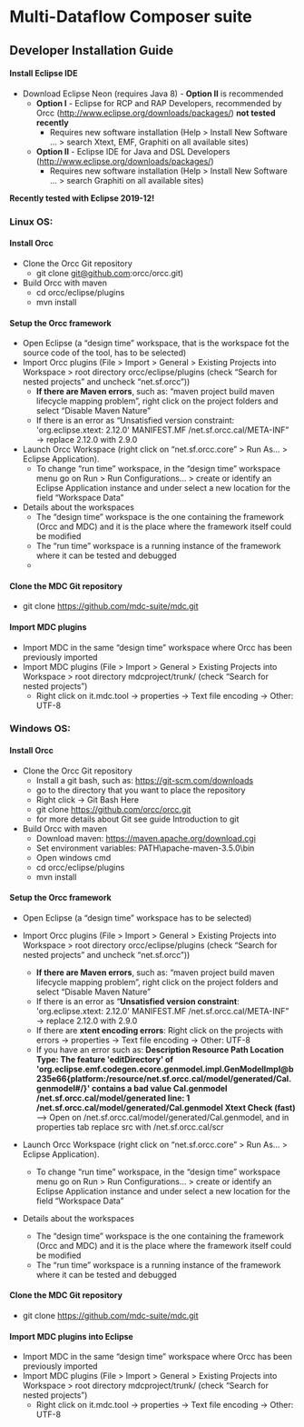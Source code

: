 # Multi-Dataflow Composer suite 
## Developer Installation Guide

#### Install Eclipse IDE 
* Download Eclipse Neon (requires Java 8) - **Option II** is recommended
    * **Option I** - Eclipse for RCP and RAP Developers, recommended by Orcc (http://www.eclipse.org/downloads/packages/) **not tested recently**
        * Requires new software installation (Help > Install New Software … > search Xtext, EMF, Graphiti on all available sites)
    * **Option II** - Eclipse IDE for Java and DSL Developers (http://www.eclipse.org/downloads/packages/)
        * Requires new software installation (Help > Install New Software … > search Graphiti on all available sites)
        
 **Recently tested with Eclipse 2019-12!**


### Linux OS:
#### Install Orcc
* Clone the Orcc Git repository 
    * git clone git@github.com:orcc/orcc.git)
* Build Orcc with maven
    * cd orcc/eclipse/plugins
    * mvn install

#### Setup the Orcc framework
* Open Eclipse (a “design time” workspace, that is the workspace fot the source code of the tool, has to be selected)
* Import Orcc plugins (File > Import > General > Existing Projects into Workspace > root directory orcc/eclipse/plugins (check “Search for nested projects” and uncheck “net.sf.orcc”))
    * **If there are Maven errors**, such as: “maven project build maven lifecycle mapping problem”, right click on the project folders and select “Disable Maven Nature”
    * If there is an error as “Unsatisfied version constraint: 'org.eclipse.xtext: 2.12.0'    MANIFEST.MF    /net.sf.orcc.cal/META-INF” → replace 2.12.0 with 2.9.0
* Launch Orcc Workspace (right click on “net.sf.orcc.core” > Run As… > Eclipse Application).
    * To change “run time” workspace, in the “design time” workspace menu go on Run > Run Configurations… > create or identify an Eclipse Application instance and under select a new location for the field “Workspace Data”
* Details about the workspaces
    * The “design time” workspace is the one containing the framework (Orcc and MDC) and it is the place where the framework itself could be modified
    * The “run time” workspace is a running instance of the framework where it can be tested and debugged
    * 
#### Clone the MDC Git repository
* git clone https://github.com/mdc-suite/mdc.git 

#### Import MDC plugins
* Import MDC in the same “design time” workspace where Orcc has been previously imported
* Import MDC plugins (File > Import > General > Existing Projects into Workspace > root directory mdcproject/trunk/ (check “Search for nested projects”)
    * Right click on it.mdc.tool → properties → Text file encoding → Other: UTF-8


### Windows OS:

#### Install Orcc 
* Clone the Orcc Git repository
    * Install a git bash, such as: https://git-scm.com/downloads 
    * go to the directory that you want to place the repository
    * Right click → Git Bash Here
    * git clone https://github.com/orcc/orcc.git
    * for more details about Git see guide Introduction to git
* Build Orcc with maven 
    * Download maven: https://maven.apache.org/download.cgi
    * Set environment variables: PATH\apache-maven-3.5.0\bin
    * Open windows cmd
    * cd orcc/eclipse/plugins
    * mvn install

#### Setup the Orcc framework

* Open Eclipse (a “design time” workspace has to be selected)
* Import Orcc plugins (File > Import > General > Existing Projects into Workspace > root directory orcc/eclipse/plugins (check “Search for nested projects” and uncheck “net.sf.orcc”))
   * **If there are Maven errors**, such as: “maven project build maven lifecycle mapping problem”, right click on the project folders and select “Disable Maven Nature”
   * If there is an error as “**Unsatisfied version constraint**: 'org.eclipse.xtext: 2.12.0'    MANIFEST.MF    /net.sf.orcc.cal/META-INF” → replace 2.12.0 with 2.9.0
   * If there are **xtent encoding errors**: Right click on the projects with errors → properties → Text file encoding → Other: UTF-8
   * If you have an error such as: **Description    Resource Path Location Type: The feature 'editDirectory' of 'org.eclipse.emf.codegen.ecore.genmodel.impl.GenModelImpl@b235e66{platform:/resource/net.sf.orcc.cal/model/generated/Cal.genmodel#/}' contains a bad value    Cal.genmodel    /net.sf.orcc.cal/model/generated    line: 1 /net.sf.orcc.cal/model/generated/Cal.genmodel    Xtext Check (fast)** --> Open on /net.sf.orcc.cal/model/generated/Cal.genmodel, and in properties tab replace src with /net.sf.orcc.cal/scr
 
        
* Launch Orcc Workspace (right click on “net.sf.orcc.core” > Run As… > Eclipse Application).
    * To change “run time” workspace, in the “design time” workspace menu go on Run > Run Configurations… > create or identify an Eclipse Application instance and under select a new location for the field “Workspace Data”
* Details about the workspaces
    * The “design time” workspace is the one containing the framework (Orcc and MDC) and it is the place where the framework itself could be modified
    * The “run time” workspace is a running instance of the framework where it can be tested and debugged


#### Clone the MDC Git repository 
* git clone https://github.com/mdc-suite/mdc.git


#### Import MDC plugins into Eclipse 
* Import MDC in the same “design time” workspace where Orcc has been previously imported
* Import MDC plugins (File > Import > General > Existing Projects into Workspace > root directory mdcproject/trunk/ (check “Search for nested projects”)
    * Right click on it.mdc.tool → properties → Text file encoding → Other: UTF-8


